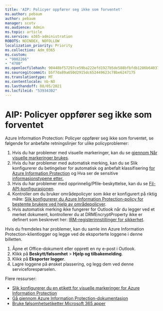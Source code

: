 ```yaml
---
title: 'AIP: Policyer oppfører seg ikke som forventet'
ms.author: pebaum
author: pebaum
manager: scotv
ms.audience: Admin
ms.topic: article
ms.service: o365-administration
ROBOTS: NOINDEX, NOFOLLOW
localization_priority: Priority
ms.collection: Adm_O365
ms.custom:
- "9002266"
- "4780"
ms.openlocfilehash: 90448bf57297ce59ba222efd1927b5de588bfbfdb1206b6403764d7f43fed690
ms.sourcegitcommit: b5f7da89a650d2915dc652449623c78be6247175
ms.translationtype: MT
ms.contentlocale: nb-NO
ms.lasthandoff: 08/05/2021
ms.locfileid: "53934302"
---
```

# <a name="aip-policies-not-behaving-as-expected"></a>AIP: Policyer oppfører seg ikke som forventet

Azure Information Protection: Policyer oppfører seg ikke som forventet, se følgende for anbefalte retningslinjer for ulike policyproblemer:

1. Hvis du har problemer med visuelle markeringer, kan du se [gjennom Når visuelle markeringer brukes](https://docs.microsoft.com/azure/information-protection/configure-policy-markings#when-visual-markings-are-applied).
2. Hvis du har problemer med automatisk merking, kan du se Slik konfigurerer du betingelser for automatisk og anbefalt klassifisering [for Azure Information Protection](https://docs.microsoft.com/azure/information-protection/configure-policy-classification) og Hva ser de sensitive [informasjonstypene etter.](https://docs.microsoft.com/microsoft-365/compliance/sensitive-information-type-entity-definitions)
3. Hvis du har problemer med opprinnelig/Pfile-beskyttelse, kan du se [Fil-API-konfigurasjonen](https://docs.microsoft.com/azure/information-protection/develop/file-api-configuration).
4. Kontroller om du bruker områdepolicyer som ikke er konfigurert på riktig måte: [Slik konfigurerer du Azure Information Protection-policy for bestemte brukere ved hjelp av områdepolicyer](https://docs.microsoft.com/azure/information-protection/configure-policy-scope).
5. Hvis automatisk merking ikke fungerer for Outlook når du legger ved et merket dokument, kontrollerer du at DRMEncryptProperty ikke er definert som beskrevet her: [IRM-registerinnstillinger for sikkerhet](https://docs.microsoft.com/deployoffice/security/protect-sensitive-messages-and-documents-by-using-irm-in-office#office-2016-irm-registry-key-options).

Hvis du fremdeles har problemer, kan du samle inn Azure Information Protection-klientlogger og legge ved de eksporterte loggene i denne billetten.

1. Åpne et Office-dokument eller opprett en ny e-post i Outlook.
2. Klikk på **Beskytt/følsomhet** > **Hjelp og tilbakemelding**.
3. Klikk på **Eksporter logger**.
4. Lagre loggene på ønsket plassering, og legg dem ved denne serviceforespørselen.

Flere ressurser:

- [Slik konfigurerer du en etikett for visuelle markeringer for Azure Information Protection](https://docs.microsoft.com/azure/information-protection/configure-policy-markings)
- [Gå gjennom Azure Information Protection-dokumentasjon](https://docs.microsoft.com/azure/information-protection/what-is-information-protection)
- [Bruke følsomhetsetiketter Microsoft 365 apper](https://docs.microsoft.com/microsoft-365/compliance/sensitivity-labels-office-apps)

